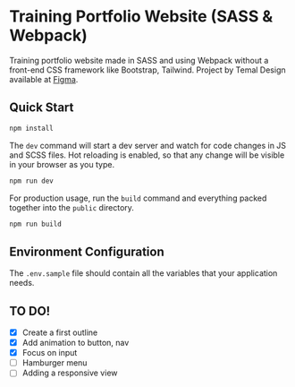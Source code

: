 # Training Portfolio Website (SASS & Webpack)

Training portfolio website made in SASS and using Webpack without a front-end CSS framework like Bootstrap, Tailwind. Project by Temal Design available at [Figma](https://www.figma.com/community/file/1124239439100231789).

## Quick Start

```bash
npm install
```

The `dev` command will start a dev server and watch for code changes in JS and SCSS files. Hot reloading is enabled, so that any change will be visible in your browser as you type.

```bash
npm run dev
```

For production usage, run the `build` command and everything packed together into the `public` directory.

```bash
npm run build
```

## Environment Configuration

The `.env.sample` file should contain all the variables that your application needs.

## TO DO!

-   [x] Create a first outline
-   [x] Add animation to button, nav
-   [x] Focus on input
-   [ ] Hamburger menu
-   [ ] Adding a responsive view
